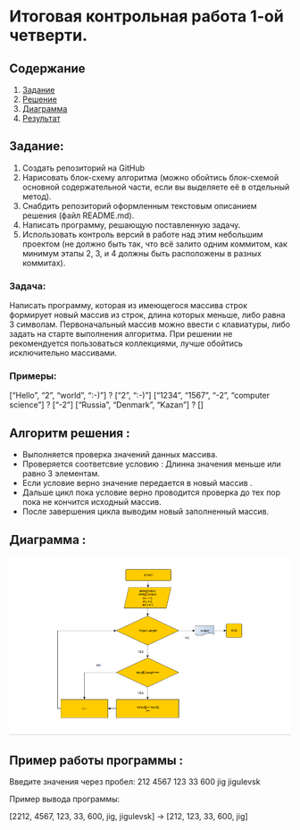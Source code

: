 # Итоговая контрольная работа 1-ой четверти.

## Содержание 

1. [Задание](#задание)
2. [Решение](#алгоритм-решения)
3. [Диаграмма](#диаграмма)
4. [Результат](#пример-работы-программы)


## Задание:
1. Создать репозиторий на GitHub
2. Нарисовать блок-схему алгоритма (можно обойтись блок-схемой основной содержательной части,
если вы выделяете её в отдельный метод).
3. Снабдить репозиторий оформленным текстовым описанием решения (файл README.md).
4. Написать программу, решающую поставленную задачу.
5. Использовать контроль версий в работе над этим небольшим проектом (не должно быть так,
что всё залито одним коммитом, как минимум этапы 2, 3, и 4 должны быть расположены в разных коммитах).

### Задача:
Написать программу, которая из имеющегося массива строк формирует новый массив из строк,
длина которых меньше, либо равна 3 символам. 
Первоначальный массив можно ввести с клавиатуры, либо задать на старте выполнения алгоритма.
При решении не рекомендуется пользоваться коллекциями, лучше обойтись исключительно массивами.
### Примеры:
[“Hello”, “2”, “world”, “:-)”] ? [“2”, “:-)”]
[“1234”, “1567”, “-2”, “computer science”] ? [“-2”]
[“Russia”, “Denmark”, “Kazan”] ? []


## Алгоритм решения :

*  Выполняется проверка значений данных массива.
*  Проверяется соответсвие условию : Длинна значения меньше или равно 3 элементам.
*  Если условие верно значение передается в новый массив .
*  Дальше цикл пока условие верно проводится проверка до тех пор пока не кончится исходный массив.
*  После завершения цикла выводим новый заполненный массив.

## Диаграмма :

![Это Идиаграмма](Идиаграмма.png)

## Пример работы программы :

Введите значения через пробел:
212 4567 123 33 600 jig jigulevsk

Пример вывода программы: 

[2212, 4567, 123, 33, 600, jig, jigulevsk] -> [212, 123, 33, 600, jig]